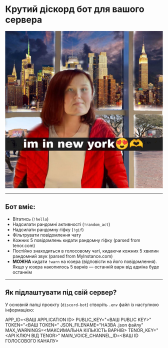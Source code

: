 # Крутий діскорд бот для вашого сервера

![Bot Screenshot](readme-pics/newyork-big.png)

---

## Бот вміє:

- Вітатись (`!hello`)
- Надсилати рандомні активності (`!random_act`)
- Надсилати рандомну гіфку (`!gif`)
- Фільтрувати повідомлення чату
- Кожних 5 повідомлень кидати рандомну гіфку (parsed from tenor.com)
- Постійно знаходиться в голосовому чаті, кидаючи кожних 5 хвилин рандомний звук (parsed from MyInstance.com)
- **МОЖНА** кидати `!warn` на юзера (відповісти на його повідомлення). Якщо у юзера накопилось 5 варнів — останній варн від адміна буде останнім

---

## Як підлаштувати під свій сервер?

У основній папці проєкту (`discord-bot`) створіть `.env` файл із наступною інформацією:

APP_ID=<ВАШ APPLICATION ID>
PUBLIC_KEY="<ВАШ PUBLIC KEY>"
TOKEN="<ВАШ TOKEN>"
JSON_FILENAME="НАЗВА .json файлу"
MAX_WARNINGS=<МАКСИМАЛЬНА КІЛЬКІСТЬ ВАРНІВ>
TENOR_KEY="<API КЛЮЧ ВІД TENOR>"
MAIN_VOICE_CHANNEL_ID=<ВАШ ID ГОЛОСОВОГО КАНАЛУ>
